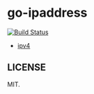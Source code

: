 go-ipaddress
============

[![Build Status](https://travis-ci.org/hit9/go-ipaddress.svg)](https://travis-ci.org/hit9/go-ipaddress)

- [ipv4](ipv4)

LICENSE
-------

MIT.
